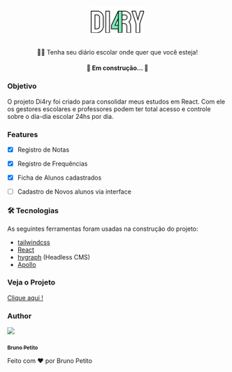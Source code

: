 <h1 align="center" >

<img src= "/src/Assets/Logo.svg" width="122" />
  

</h1>



<p align="center"> 👨‍🏫 Tenha seu diário escolar onde quer que você esteja!</p>

<h4 align="center"> 
	🚧  Em construção...  🚧
</h4>




### Objetivo
  <p >
O projeto Di4ry foi criado para consolidar meus estudos em React. Com ele os gestores escolares e professores podem ter total acesso e controle sobre o dia-dia escolar 24hs por dia.
 
</p>



### Features

- [x] Registro de Notas
- [x] Registro de Frequências
- [x] Ficha de Alunos cadastrados
- [ ] Cadastro de Novos alunos via interface


### 🛠 Tecnologias

As seguintes ferramentas foram usadas na construção do projeto:


- [tailwindcss](https://tailwindcss.com/)
- [React](https://pt-br.reactjs.org/)
- [hygraph](https://hygraph.com/) (Headless CMS)
- [Apollo](https://www.apollographql.com/)


### Veja o Projeto


[Clique aqui !](https://di4ry.vercel.app)
<img href="https://imgur.com/Zcz0JMq"/>

   
   



### Author
<a href="https://www.instagram.com/brunopetito7/">
 <img  src="https://avatars.githubusercontent.com/u/74633594?v=4" width="80px";/>
 <br />
  
 <sub><b>Bruno Petito</b></sub></a> 
 </a>
 
<p>Feito com ❤️ por Bruno Petito </p>

